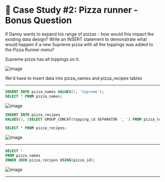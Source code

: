 # :pizza: Case Study #2: Pizza runner - Bonus Question

If Danny wants to expand his range of pizzas - how would this impact the existing data design? Write an INSERT statement to demonstrate what would happen if a new Supreme pizza with all the toppings was added to the Pizza Runner menu?

Supreme pizza has all toppings on it.

![image](https://user-images.githubusercontent.com/77529445/168252509-fa26acf9-5442-439a-869f-d28f4e90b0ac.png)

We'd have to insert data into pizza_names and pizza_recipes tables

***

```sql
INSERT INTO pizza_names VALUES(3, 'Supreme');
SELECT * FROM pizza_names;
``` 
![image](https://user-images.githubusercontent.com/77529445/168253501-37fa4dd6-db97-441c-b65e-e873f8080f4d.png)

```sql
INSERT INTO pizza_recipes
VALUES(3, (SELECT GROUP_CONCAT(topping_id SEPARATOR ', ') FROM pizza_toppings));
``` 

```sql
SELECT * FROM pizza_recipes;
``` 
![image](https://user-images.githubusercontent.com/77529445/168253456-9963d83b-4bc9-4f1b-8cf4-927b5d24cc5a.png)

*** 

```sql
SELECT *
FROM pizza_names
INNER JOIN pizza_recipes USING(pizza_id);
``` 
![image](https://user-images.githubusercontent.com/77529445/168253404-92f729d5-0db7-44e7-9cda-684ad2a879c2.png)

***

